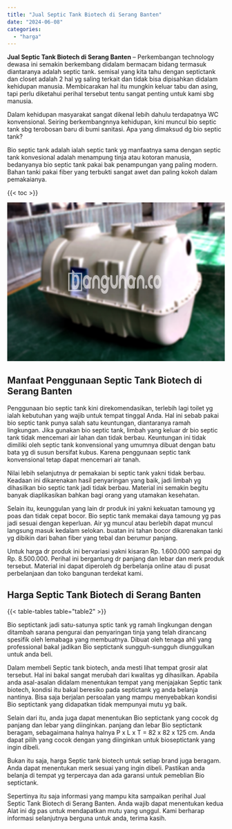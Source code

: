 ```yaml
---
title: "Jual Septic Tank Biotech di Serang Banten"
date: "2024-06-08"
categories: 
  - "harga"
---
```


**Jual Septic Tank Biotech di Serang Banten** – Perkembangan technology dewasa ini semakin berkembang didalam bermacam bidang termasuk diantaranya adalah septic tank. semisal yang kita tahu dengan septictank dan closet adalah 2 hal yg saling terkait dan tidak bisa dipisahkan didalam kehidupan manusia. Membicarakan hal itu mungkin keluar tabu dan asing, tapi perlu diketahui perihal tersebut tentu sangat penting untuk kami sbg manusia.

Dalam kehidupan masyarakat sangat dikenal lebih dahulu terdapatnya WC konvensional. Seiring berkembangnnya kehidupan, kini muncul bio septic tank sbg terobosan baru di bumi sanitasi. Apa yang dimaksud dg bio septic tank?

Bio septic tank adalah ialah septic tank yg manfaatnya sama dengan septic tank konvesional adalah menampung tinja atau kotoran manusia, bedanyanya bio septic tank pakai bak penampungan yang paling modern. Bahan tanki pakai fiber yang terbukti sangat awet dan paling kokoh dalam pemakaianya.

{{< toc >}}

![Jual Septic Tank Biotech di Serang Banten](/images/jual-bio-septictank-36.png)

## Manfaat Penggunaan Septic Tank Biotech di Serang Banten

Penggunaan bio septic tank kini direkomendasikan, terlebih lagi toilet yg ialah kebutuhan yang wajib untuk tempat tinggal Anda. Hal ini sebab pakai bio septic tank punya salah satu keuntungan, diantaranya ramah lingkungan. Jika gunakan bio septic tank, limbah yang keluar dr bio septic tank tidak mencemari air lahan dan tidak berbau. Keuntungan ini tidak dimiliki oleh septic tank konvensional yang umumnya dibuat dengan batu bata yg di susun bersifat kubus. Karena penggunaan septic tank konvensional tetap dapat mencemari air tanah.

Nilai lebih selanjutnya dr pemakaian bi septic tank yakni tidak berbau. Keadaan ini dikarenakan hasil penyaringan yang baik, jadi limbah yg dihasilkan bio septic tank jadi tidak berbau. Material ini semakin begitu banyak diaplikasikan bahkan bagi orang yang utamakan kesehatan.

Selain itu, keunggulan yang lain dr produk ini yakni kekuatan tamoung yg poas dan tidak cepat bocor. Bio septic tank memakai daya tamoung yg pas jadi sesuai dengan keperluan. Air yg muncul atau berlebih dapat muncul langsung masuk kedalam selokan. buatan ini tahan bocor dikarenakan tanki yg dibikin dari bahan fiber yang tebal dan berumur panjang.

Untuk harga dr produk ini bervariasi yakni kisaran Rp. 1.600.000 sampai dg Rp. 8.500.000. Perihal ini bergantung dr panjang dan lebar dan merk produk tersebut. Material ini dapat diperoleh dg berbelanja online atau di pusat perbelanjaan dan toko bangunan terdekat kami.

## Harga Septic Tank Biotech di Serang Banten

{{< table-tables table="table2" >}}

Bio septictank jadi satu-satunya sptic tank yg ramah lingkungan dengan ditambah sarana pengurai dan penyaringan tinja yang telah dirancang spesifik oleh lemabaga yang membuatnya. Dibuat oleh tenaga ahli yang professional bakal jadikan Bio septictank sungguh-sungguh diunggulkan untuk anda beli.

Dalam membeli Septic tank biotech, anda mesti lihat tempat grosir alat tersebut. Hal ini bakal sangat merubah dari kwalitas yg dihasilkan. Apabila anda asal-asalan didalam menentukan tempat yang menjajakan Septic tank biotech, kondisi itu bakal beresiko pada septictank yg anda belanja nantinya. Bisa saja berjalan persoalan yang mampu menyebabkan kondisi Bio septictank yang didapatkan tidak mempunyai mutu yg baik.

Selain dari itu, anda juga dapat menentukan Bio septictank yang cocok dg panjang dan lebar yang diinginkan. panjang dan lebar Bio septictank beragam, sebagaimana halnya halnya P x L x T = 82 x 82 x 125 cm. Anda dapat pilih yang cocok dengan yang diinginkan untuk bioseptictank yang ingin dibeli.

Bukan itu saja, harga Septic tank biotech untuk setiap brand juga beragam. Anda dapat menentukan merk sesuai yang ingin dibeli. Pastikan anda belanja di tempat yg terpercaya dan ada garansi untuk pemeblian Bio septictank.

Sepertinya itu saja informasi yang mampu kita sampaikan perihal Jual Septic Tank Biotech di Serang Banten. Anda wajib dapat menentukan kedua Alat ini dg pas untuk mendapatkan mutu yang unggul. Kami berharap informasi selanjutnya berguna untuk anda, terima kasih.
